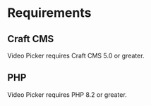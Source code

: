 # Requirements

## Craft CMS
Video Picker requires Craft CMS 5.0 or greater.

## PHP
Video Picker requires PHP 8.2 or greater.
